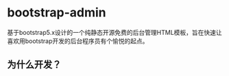 # bootstrap-admin

基于bootstrap5.x设计的一个纯静态开源免费的后台管理HTML模板，旨在快速让喜欢用bootstrap开发的后台程序员有个愉悦的起点。



## 为什么开发？
